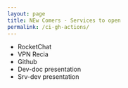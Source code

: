 ```yaml
---
layout: page
title: NEw Comers - Services to open
permalink: /ci-gh-actions/
---
```


- RocketChat
- VPN Recia
- Github
- Dev-doc presentation
- Srv-dev presentation